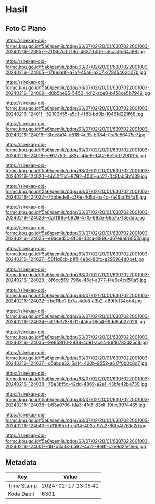 # Hasil

## Foto C Plano

https://sirekap-obj-formc.kpu.go.id/f5a6/pemilu/pdpr/63/07/02/20/01/6307022001003-20240216-123957--711367cd-f19d-4637-b01e-c8cac9c64a88.jpg

https://sirekap-obj-formc.kpu.go.id/f5a6/pemilu/pdpr/63/07/02/20/01/6307022001003-20240216-124005--178e3e10-a7af-45a6-a2c7-27845462b07b.jpg

https://sirekap-obj-formc.kpu.go.id/f5a6/pemilu/pdpr/63/07/02/20/01/6307022001003-20240216-124009--d0b5be95-5450-4d12-ace0-b458ce5b7949.jpg

https://sirekap-obj-formc.kpu.go.id/f5a6/pemilu/pdpr/63/07/02/20/01/6307022001003-20240216-124011--52103455-a5c1-4f83-bd0b-10461d221f68.jpg

https://sirekap-obj-formc.kpu.go.id/f5a6/pemilu/pdpr/63/07/02/20/01/6307022001003-20240216-124016--3fde8a14-d818-4e35-b084-7ca6c56475c7.jpg

https://sirekap-obj-formc.kpu.go.id/f5a6/pemilu/pdpr/63/07/02/20/01/6307022001003-20240216-124018--e91775f5-a83c-44e9-94f2-8e2d0729091b.jpg

https://sirekap-obj-formc.kpu.go.id/f5a6/pemilu/pdpr/63/07/02/20/01/6307022001003-20240216-124020--bb50f7b5-8792-4045-aa27-048fab5bfd39.jpg

https://sirekap-obj-formc.kpu.go.id/f5a6/pemilu/pdpr/63/07/02/20/01/6307022001003-20240216-124022--75bbede9-c36e-4d9d-ba4c-7a49cc154a1f.jpg

https://sirekap-obj-formc.kpu.go.id/f5a6/pemilu/pdpr/63/07/02/20/01/6307022001003-20240216-124023--da111f85-0926-47fb-992e-66a7b713eddb.jpg

https://sirekap-obj-formc.kpu.go.id/f5a6/pemilu/pdpr/63/07/02/20/01/6307022001003-20240216-124025--e9aced5c-8f09-434a-8996-d67e9a06053d.jpg

https://sirekap-obj-formc.kpu.go.id/f5a6/pemilu/pdpr/63/07/02/20/01/6307022001003-20240216-124027--58f1d6cb-b1f1-4e8d-80fc-e296984d0bef.jpg

https://sirekap-obj-formc.kpu.go.id/f5a6/pemilu/pdpr/63/07/02/20/01/6307022001003-20240216-124028--8f6cc569-796e-46cf-a377-f4e6e4cd50a5.jpg

https://sirekap-obj-formc.kpu.go.id/f5a6/pemilu/pdpr/63/07/02/20/01/6307022001003-20240216-124032--fbe11bc1-fb7a-4de8-a9b2-c89ffdf34ee4.jpg

https://sirekap-obj-formc.kpu.go.id/f5a6/pemilu/pdpr/63/07/02/20/01/6307022001003-20240216-124034--5f79e178-87f1-4a5b-95a4-9fdd8ab27029.jpg

https://sirekap-obj-formc.kpu.go.id/f5a6/pemilu/pdpr/63/07/02/20/01/6307022001003-20240216-124035--9e859f16-2838-4d91-ace4-89d6782d25c9.jpg

https://sirekap-obj-formc.kpu.go.id/f5a6/pemilu/pdpr/63/07/02/20/01/6307022001003-20240216-124037--d5abde32-5d14-420b-9552-a617f0b0c8d7.jpg

https://sirekap-obj-formc.kpu.go.id/f5a6/pemilu/pdpr/63/07/02/20/01/6307022001003-20240216-124038--78a3bf5c-42dd-4869-a2a1-43bfe42ba739.jpg

https://sirekap-obj-formc.kpu.go.id/f5a6/pemilu/pdpr/63/07/02/20/01/6307022001003-20240216-124038--b63a0706-fda3-4fd8-83df-19fee9974435.jpg

https://sirekap-obj-formc.kpu.go.id/f5a6/pemilu/pdpr/63/07/02/20/01/6307022001003-20240216-124040--b310857d-ea34-403a-97a2-66fb4f761e2d.jpg

https://sirekap-obj-formc.kpu.go.id/f5a6/pemilu/pdpr/63/07/02/20/01/6307022001003-20240216-124001--d97b3a33-b582-4a22-8e9f-c2e9d2fe1eeb.jpg


## Metadata

| Key        | Value               |
| ---------- | ------------------- |
| Time Stamp | 2024-02-17 13:05:41 |
| Kode Dapil | 6301                |




